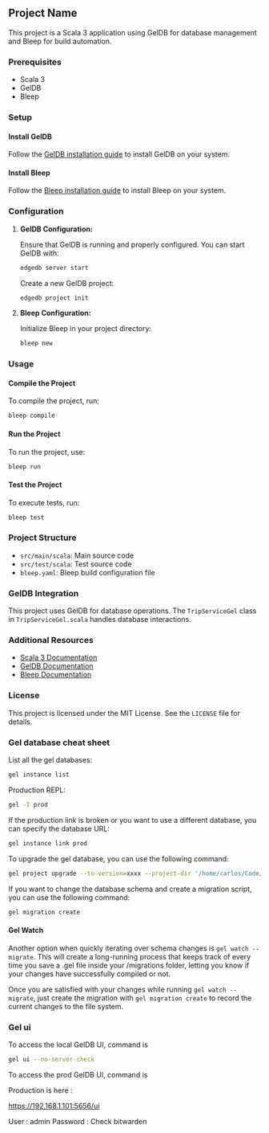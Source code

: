 ## Project Name

This project is a Scala 3 application using GelDB for database management and Bleep for build automation.

### Prerequisites

- Scala 3
- GelDB
- Bleep

### Setup

#### Install GelDB

Follow the [GelDB installation guide](https://wwwgeldatacom/docs/guides/deployment/installation) to install GelDB on
your system.

#### Install Bleep

Follow the [Bleep installation guide](https://bleep.build/docs/install) to install Bleep on your system.

### Configuration

1. **GelDB Configuration:**

   Ensure that GelDB is running and properly configured. You can start GelDB with:

   ```sh
   edgedb server start
   ```

   Create a new GelDB project:

   ```sh
   edgedb project init
   ```

2. **Bleep Configuration:**

   Initialize Bleep in your project directory:

   ```sh
   bleep new
   ```

### Usage

#### Compile the Project

To compile the project, run:

```sh
bleep compile
```

#### Run the Project

To run the project, use:

```sh
bleep run
```

#### Test the Project

To execute tests, run:

```sh
bleep test
```

### Project Structure

- `src/main/scala`: Main source code
- `src/test/scala`: Test source code
- `bleep.yaml`: Bleep build configuration file

### GelDB Integration

This project uses GelDB for database operations. The `TripServiceGel` class in `TripServiceGel.scala` handles database
interactions.

### Additional Resources

- [Scala 3 Documentation](https://docs.scala-lang.org/scala3/)
- [GelDB Documentation](https://wwwgeldatacom/docs)
- [Bleep Documentation](https://bleep.build/docs/)

### License

This project is licensed under the MIT License. See the `LICENSE` file for details.

### Gel database cheat sheet

List all the gel databases:

```sh
gel instance list
```

Production REPL:

```sh
gel -I prod
```

If the production link is broken or you want to use a different database, you can specify the database URL:

```sh
gel instance link prod
```

To upgrade the gel database, you can use the following command:

```sh
gel project upgrade --to-version=xxxx --project-dir '/home/carlos/Code/Perso/car-sharing-app/backend'
```

If you want to change the database schema and create a migration script, you can use the following command:

```sh
gel migration create
```

#### Gel Watch

Another option when quickly iterating over schema changes is `gel watch --migrate`. This will create a long-running
process that keeps track of every time you save a .gel file inside your /migrations folder, letting you know if your
changes have successfully compiled or not.

Once you are satisfied with your changes while running `gel watch --migrate`, just create the migration with `gel migration
create` to record the current changes to the file system.

### Gel ui

To access the local GelDB UI, command is

```sh
gel ui --no-server-check
```

To access the prod GelDB UI, command is

Production is here :

https://192.168.1.101:5656/ui

User : admin
Password : Check bitwarden